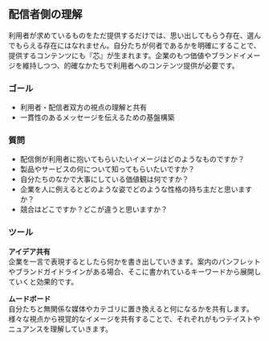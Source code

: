 ## 配信者側の理解

利用者が求めているものをただ提供するだけでは、思い出してもらう存在、選んでもらえる存在にはなれません。自分たちが何者であるかを明確にすることで、提供するコンテンツにも『芯』が生まれます。企業のもつ価値やブランドイメージを維持しつつ、的確なかたちで利用者へのコンテンツ提供が必要です。

### ゴール

- 利用者・配信者双方の視点の理解と共有
- 一貫性のあるメッセージを伝えるための基盤構築

### 質問

- 配信側が利用者に抱いてもらいたいイメージはどのようなものですか？
- 製品やサービスの何について知ってもらいたいですか？
- 自分たちのなかで大事にしている価値観は何ですか？
- 企業を人に例えるとどのような姿でどのような性格の持ち主だと思いますか？
- 競合はどこですか？どこが違うと思いますか？
 
### ツール

**アイデア共有**   
企業を一言で表現するとしたら何かを書き出していきます。案内のパンフレットやブランドガイドラインがある場合、そこに書かれているキーワードから展開していくと効果的です。

**ムードボード**   
自分たちと無関係な媒体やカテゴリに置き換えると何になるかを共有します。様々な視点から視覚的なイメージを共有することで、それぞれがもつテイストやニュアンスを理解していきます。